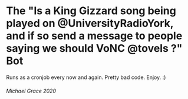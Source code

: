 # The "Is a King Gizzard song being played on @UniversityRadioYork, and if so send a message to people saying we should VoNC @tovels ?" Bot

Runs as a cronjob every now and again. Pretty bad code. Enjoy. :)

###### Michael Grace 2020